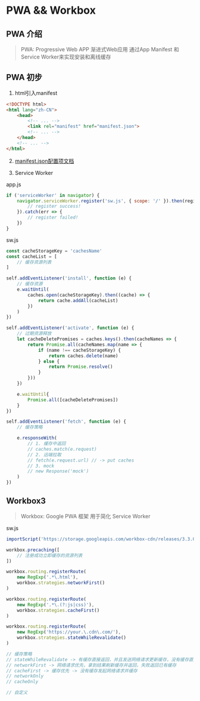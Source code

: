 # PWA && Workbox

## PWA 介绍

> PWA: Progressive Web APP 渐进式Web应用
> 通过App Manifest 和 Service Worker来实现安装和离线缓存

## PWA 初步

1. html引入manifest

```html
<!DOCTYPE html>
<html lang="zh-CN">
    <head>
        <!-- ... -->
        <link rel="manifest" href="manifest.json">
        <!-- ... -->
    </head>
    <!-- ... -->
</html>
```

2. [manifest.json配置项文档](https://developer.mozilla.org/zh-CN/docs/Web/Manifest)

3. Service Worker

app.js

```js
if ('serviceWorker' in navigator) {
    navigator.serviceWorker.register('sw.js', { scope: '/' }).then(registration => {
        // register success!
    }).catch(err => {
        // register failed!
    })
}
```

sw.js

```js
const cacheStorageKey = 'cachesName'
const cacheList = [
    // 缓存资源列表
]

self.addEventListener('install', function (e) {
    // 缓存资源
    e.waitUntil(
        caches.open(cacheStorageKey).then((cache) => {
            return cache.addAll(cacheList)
        })
    )
})

self.addEventListener('activate', function (e) {
    // 过期资源释放
    let cacheDeletePromises = caches.keys().then(cacheNames => {
        return Promise.all(cacheNames.map(name => {
            if (name !== cacheStorageKey) {
                return caches.delete(name)
            } else {
                return Promise.resolve()
            }
        }))
    })

    e.waitUntil{
        Promise.all([cacheDeletePromises])
    }
})

self.addEventListener('fetch', function (e) {
    // 缓存策略

    e.responseWith(
        // 1. 缓存中返回
        // caches.match(e.request)
        // 2. 远端拉取
        // fetch(e.request.url) // -> put caches
        // 3. mock
        // new Response('mock')
    )
})
```

## Workbox3

> Workbox: Google PWA 框架 用于简化 Service Worker

sw.js

```js
importScript('https://storage.googleapis.com/workbox-cdn/releases/3.3.0/workbox-sw.js')

workbox.precaching([
    // 注册成功立即缓存的资源列表
])

workbox.routing.registerRoute(
    new RegExp('.*\.html'),
    workbox.strategies.networkFirst()
)

workbox.routing.registerRoute(
    new RegExp('.*\.(?:js|css)'),
    workbox.strategies.cacheFirst()
)

workbox.routing.registerRoute(
    new RegExp('https://your.\.cdn\.com/'),
    workbox.strategies.stateWhileRevalidate()
)

// 缓存策略
// stateWhileRevalidate -> 有缓存直接返回，并且发送网络请求更新缓存，没有缓存直接网络请求
// networkFirst -> 网络请求优先，拿到结果刷新缓存并返回，失败返回已有缓存
// cacheFirst -> 缓存优先 -> 没有缓存发起网络请求并缓存
// networkOnly
// cacheOnly

// 自定义
```